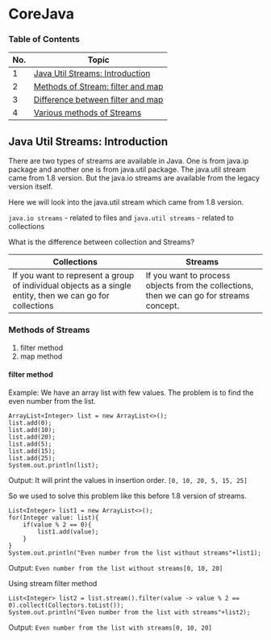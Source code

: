 # CoreJava


### Table of Contents

| No. | Topic  |
| --- | -------------------- |
| 1   | [Java Util Streams: Introduction]() |
| 2   | [Methods of Stream: filter and map]() |
| 3   | [Difference between filter and map]()|
| 4   | [Various methods of Streams]() |

## Java Util Streams: Introduction

There are two types of streams are available in Java. One is from java.ip package and another one is from java.util package. The java.util stream came from 1.8 version. But the java.io streams are available from the legacy version itself. 

Here we will look into the java.util stream which came from 1.8 version. 

`java.io streams` - related to files and 
`java.util streams` - related to collections

What is the difference between collection and Streams?

| Collections | Streams  |
| --- | -------------------- |
| If you want to represent a group of individual objects as a single entity,  then we can go for collections| If you want to process objects from the collections, then we can go for streams concept. |

### Methods of Streams

1. filter method
2. map method

#### filter method
Example: 
We have an array list with few values. The problem is to find the even number from the list. 

```  
ArrayList<Integer> list = new ArrayList<>();
list.add(0);
list.add(10);
list.add(20);
list.add(5);
list.add(15);
list.add(25);
System.out.println(list); 
```

Output: 
It will print the values in insertion order. 
`[0, 10, 20, 5, 15, 25] `

So we used to solve this problem like this before 1.8 version of streams. 

```
List<Integer> list1 = new ArrayList<>();
for(Integer value: list){
    if(value % 2 == 0){
        list1.add(value);
    }
}
System.out.println("Even number from the list without streams"+list1);
```

Output:
`
Even number from the list without streams[0, 10, 20]
`

Using stream filter method

```
List<Integer> list2 = list.stream().filter(value -> value % 2 == 0).collect(Collectors.toList());
System.out.println("Even number from the list with streams"+list2);
```
Output:
`
Even number from the list with streams[0, 10, 20]
`